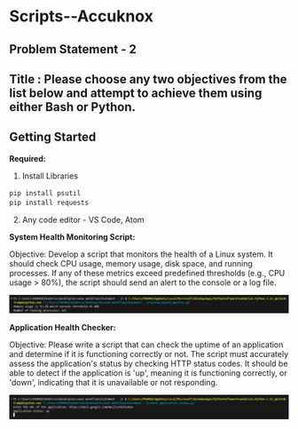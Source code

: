 # Scripts--Accuknox
## Problem Statement - 2
## Title : Please choose any two objectives from the list below and attempt to achieve them using either Bash or Python.


## Getting Started



**Required:**
  1. Install Libraries
     
```bash
pip install psutil
pip install requests
```
  2. Any code editor - VS Code, Atom

**System Health Monitoring Script:**

Objective: 
Develop a script that monitors the health of a Linux system. It should check CPU usage, memory usage, disk space, and running processes. If any of these metrics exceed predefined thresholds (e.g., CPU usage > 80%), the script should send an alert to the console or a log file.

![System Health](healthMonitor.png)

**Application Health Checker:**

Objective:
Please write a script that can check the uptime of an application and determine if it is functioning correctly or not. The script must accurately assess the application's status by checking HTTP status codes. It should be able to detect if the application is 'up', meaning it is functioning correctly, or
'down', indicating that it is unavailable or not responding.

![Application Status](applicationStatusCode.png)


